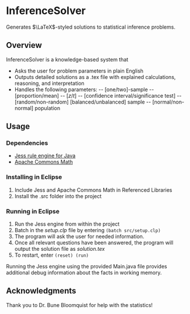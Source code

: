 # InferenceSolver
Generates $\LaTeX$-styled solutions to statistical inference problems.

## Overview

InferenceSolver is a knowledge-based system that 
- Asks the user for problem parameters in plain English
- Outputs detailed solutions as a .tex file with explained calculations, reasoning, and interpretation
- Handles the following parameters:
-- [one/two]-sample 
-- [proportion/mean] 
-- [$z$/$t$] 
-- [confidence interval/significance test]
-- [random/non-random] [balanced/unbalanced] sample
-- [normal/non-normal] population


## Usage

### Dependencies
- [Jess rule engine for Java](http://alvarestech.com/temp/fuzzyjess/Jess60/Jess70b7/docs/intro.html#setup)
- [Apache Commons Math](https://commons.apache.org/proper/commons-math/)

### Installing in Eclipse
1.  Include Jess and Apache Commons Math  in Referenced Libraries
2.  Install the .src folder into the project

### Running in Eclipse
1. Run the Jess engine from within the project
2. Batch in the *setup.clp* file by entering `(batch src/setup.clp)`
3. The program will ask the user for needed information.
4. Once all relevant questions have been answered, the program will output the solution file as *solution.tex*
7.  To restart, enter `(reset) (run)`


Running the Jess engine using the provided Main.java file provides additional debug information about the facts in working memory.

## Acknowledgments
Thank you to Dr. Bune Bloomquist for help with the statistics!
